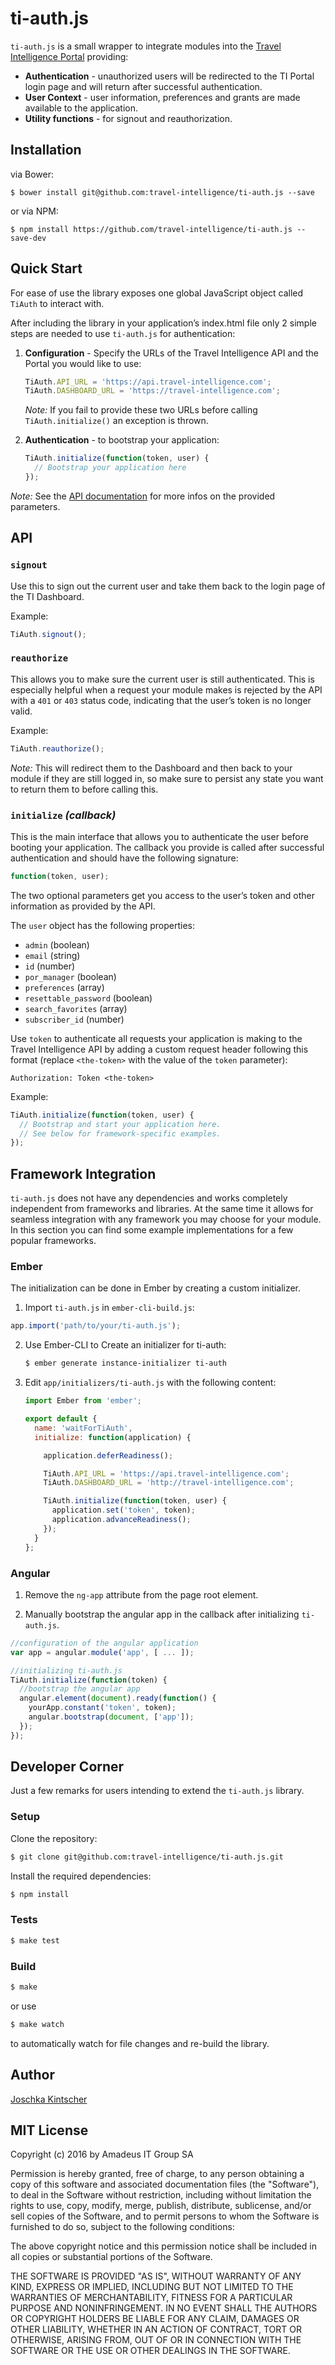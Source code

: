 ti-auth.js
==========

`ti-auth.js` is a small wrapper to integrate modules into the [Travel Intelligence Portal](https://travel-intelligence.com) providing:
- **Authentication** - unauthorized users will be redirected to the TI Portal login page and will return after successful authentication.
- **User Context** - user information, preferences and grants are made available to the application.
- **Utility functions** - for signout and reauthorization.


## Installation
via Bower:

    $ bower install git@github.com:travel-intelligence/ti-auth.js --save

or via NPM:

    $ npm install https://github.com/travel-intelligence/ti-auth.js --save-dev

## Quick Start

For ease of use the library exposes one global JavaScript object called `TiAuth` to interact with.

After including the library in your application’s index.html file only 2 simple steps are needed to use `ti-auth.js` for authentication:

1. **Configuration** - Specify the URLs of the Travel Intelligence API and the Portal you would like to use:

    ```javascript
    TiAuth.API_URL = 'https://api.travel-intelligence.com';
    TiAuth.DASHBOARD_URL = 'https://travel-intelligence.com';
    ```
   *Note:* If you fail to provide these two URLs before calling `TiAuth.initialize()` an exception is thrown.

2. **Authentication** - to bootstrap your application:

    ```javascript
    TiAuth.initialize(function(token, user) {
      // Bootstrap your application here
    });
    ```

  *Note:* See the [API documentation](#api) for more infos on the provided parameters.

## API

### `signout`

Use this to sign out the current user and take them back to the login page of the TI Dashboard.

Example:

```javascript
TiAuth.signout();
```

### `reauthorize`

This allows you to make sure the current user is still authenticated. This is especially helpful when a request your module makes is rejected by the API with a `401` or `403` status code, indicating that the user’s token is no longer valid.

Example:
```javascript
TiAuth.reauthorize();
```

*Note:* This will redirect them to the Dashboard and then back to your module if they are still logged in, so make sure to persist any state you want to return them to before calling this.

### `initialize` *(callback)*

This is the main interface that allows you to authenticate the user before booting your application. The callback you provide is called after successful authentication and should have the following signature:

```javascript
function(token, user);
```

The two optional parameters get you access to the user’s token and other information as provided by the API.

The `user` object has the following properties:

- `admin` (boolean)
- `email` (string)
- `id` (number)
- `por_manager` (boolean)
- `preferences` (array)
- `resettable_password` (boolean)
- `search_favorites` (array)
- `subscriber_id` (number)

Use `token` to authenticate all requests your application is making to the Travel Intelligence API by adding a custom request header following this format (replace `<the-token>` with the value of the `token` parameter):

```
Authorization: Token <the-token>
```

Example:
```javascript
TiAuth.initialize(function(token, user) {
  // Bootstrap and start your application here.
  // See below for framework-specific examples.
});
```

## Framework Integration

`ti-auth.js` does not have any dependencies and works completely independent from frameworks and libraries. At the same time it allows for seamless integration with any framework you may choose for your module. In this section you can find some example implementations for a few popular frameworks.

### Ember

The initialization can be done in Ember by creating a custom initializer.

1. Import `ti-auth.js` in `ember-cli-build.js`:

  ```javascript
  app.import('path/to/your/ti-auth.js');
  ```

2. Use Ember-CLI to Create an initializer for ti-auth:

    ```sh
    $ ember generate instance-initializer ti-auth
    ```

3. Edit `app/initializers/ti-auth.js` with the following content:

    ```javascript
    import Ember from 'ember';

    export default {
      name: 'waitForTiAuth',
      initialize: function(application) {

        application.deferReadiness();

        TiAuth.API_URL = 'https://api.travel-intelligence.com';
        TiAuth.DASHBOARD_URL = 'http://travel-intelligence.com';

        TiAuth.initialize(function(token, user) {
          application.set('token', token);
          application.advanceReadiness();
        });
      }
    };
    ```

### Angular

1. Remove the `ng-app` attribute from the page root element.

2. Manually bootstrap the angular app in the callback after initializing `ti-auth.js`.

  ```javascript
  //configuration of the angular application
  var app = angular.module('app', [ ... ]);

  //initializing ti-auth.js
  TiAuth.initialize(function(token) {
    //bootstrap the angular app
    angular.element(document).ready(function() {
      yourApp.constant('token', token);
      angular.bootstrap(document, ['app']);
    });
  });
  ```

## Developer Corner

Just a few remarks for users intending to extend the `ti-auth.js` library.

### Setup

Clone the repository:

```sh
$ git clone git@github.com:travel-intelligence/ti-auth.js.git
```

Install the required dependencies:

```sh
$ npm install
```

### Tests

```sh
$ make test
```

### Build

```sh
$ make
```

or use

```sh
$ make watch
```

to automatically watch for file changes and re-build the library.

## Author

[Joschka Kintscher](https://github.com/jkintscher)

## MIT License

Copyright (c) 2016 by Amadeus IT Group SA

Permission is hereby granted, free of charge, to any person obtaining a copy
of this software and associated documentation files (the "Software"), to deal
in the Software without restriction, including without limitation the rights
to use, copy, modify, merge, publish, distribute, sublicense, and/or sell
copies of the Software, and to permit persons to whom the Software is
furnished to do so, subject to the following conditions:

The above copyright notice and this permission notice shall be included in
all copies or substantial portions of the Software.

THE SOFTWARE IS PROVIDED "AS IS", WITHOUT WARRANTY OF ANY KIND, EXPRESS OR
IMPLIED, INCLUDING BUT NOT LIMITED TO THE WARRANTIES OF MERCHANTABILITY,
FITNESS FOR A PARTICULAR PURPOSE AND NONINFRINGEMENT. IN NO EVENT SHALL THE
AUTHORS OR COPYRIGHT HOLDERS BE LIABLE FOR ANY CLAIM, DAMAGES OR OTHER
LIABILITY, WHETHER IN AN ACTION OF CONTRACT, TORT OR OTHERWISE, ARISING FROM,
OUT OF OR IN CONNECTION WITH THE SOFTWARE OR THE USE OR OTHER DEALINGS IN
THE SOFTWARE.
